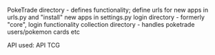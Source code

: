 PokeTrade directory - defines functionality; define urls for new apps in urls.py and "install" new apps in settings.py
login directory - formerly "core", login functionality
collection directory - handles poketrade users/pokemon cards etc

API used: API TCG
